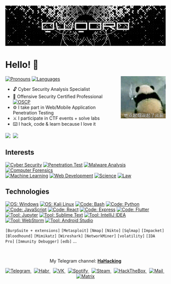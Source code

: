 [![QWQORO](images/gif.gif)](https://github.com/qwqoro)

# Hello! 👋
<img align="right" alt="🐼" width="28%" src="images/🐼.jpg" />

[![ Pronouns         ](https://img.shields.io/badge/[%20She%20/%20Her%20]-informational?style=flat-square&color=eeeeee)]()
[![ Languages        ](https://img.shields.io/badge/[%20RU%20|%20UA%20|%20EN%20]-informational?style=flat-square&color=eeeeee)]()
- 🔓 Cyber Security Analysis Specialist
- 🐉 Offensive Security Certified Professional [![ OSCP ](https://img.shields.io/badge/(%20OSCP%20)-informational?style=flat-square&color=eeeeee)]()
- ⚙️ I take part in Web/Mobile Application Penetration Testing
- ⚔️ I participate in CTF events + solve labs
- ⌨️ I hack, code & learn because I love it
<div align=left>
	<a href="https://drive.google.com/file/d/11koWi7U4apvZTPGWksTcJWcjainh_dvg/view?usp=sharing"><img src="https://img.shields.io/badge/CV%20[EN]-informational?style=for-the-badge&color=808080"/></a>&nbsp;
	<a href="https://drive.google.com/file/d/1xCvhCmYjtIoZbCNVd7YMR3AmlorW8VQG/view?usp=sharing"><img src="https://img.shields.io/badge/CV%20[RU]-informational?style=for-the-badge&color=808080"/></a>
</div>


## Interests
[![ Cyber Security     ](https://img.shields.io/badge/Cyber%20Security-informational?style=for-the-badge&color=424242)]()
[![ Penetration Test   ](https://img.shields.io/badge/Penetration%20Test-informational?style=for-the-badge&color=bebebe)]()
[![ Malware Analysis   ](https://img.shields.io/badge/Malware%20Analysis-informational?style=for-the-badge&color=bebebe)]()
[![ Computer Forensics ](https://img.shields.io/badge/Computer%20Forensics-informational?style=for-the-badge&color=bebebe)]()
<br>
[![ Machine Learning   ](https://img.shields.io/badge/Machine%20Learning-informational?style=for-the-badge&color=424242)]()
[![ Web Development    ](https://img.shields.io/badge/Web%20Development-informational?style=for-the-badge&color=424242)]()
[![ Science            ](https://img.shields.io/badge/Science-informational?style=for-the-badge&color=424242)]()
[![ Law                ](https://img.shields.io/badge/Law-informational?style=for-the-badge&color=424242)]()


## Technologies
[![ OS: Windows          ](https://img.shields.io/static/v1?style=for-the-badge&logoColor=white&labelColor=424242&color=bebebe&label=OS&message=Windows&logo=windows)]()
[![ OS: Kali Linux       ](https://img.shields.io/static/v1?style=for-the-badge&logoColor=white&labelColor=424242&color=bebebe&label=OS&message=Kali%20Linux&logo=kalilinux)]()
[![ Code: Bash           ](https://img.shields.io/static/v1?style=for-the-badge&logoColor=white&labelColor=424242&color=bebebe&label=Code&message=Bash&logo=gnubash)]()
[![ Code: Python         ](https://img.shields.io/static/v1?style=for-the-badge&logoColor=white&labelColor=424242&color=bebebe&label=Code&message=Python&logo=python)]()
[![ Code: JavaScript     ](https://img.shields.io/static/v1?style=for-the-badge&logoColor=white&labelColor=424242&color=bebebe&label=Code&message=JavaScript&logo=javascript)]()
[![ Code: React          ](https://img.shields.io/static/v1?style=for-the-badge&logoColor=white&labelColor=424242&color=bebebe&label=Code&message=React&logo=react)]()
[![ Code: Express        ](https://img.shields.io/static/v1?style=for-the-badge&logoColor=white&labelColor=424242&color=bebebe&label=Code&message=Express&logo=express)]()
[![ Code: Flutter        ](https://img.shields.io/static/v1?style=for-the-badge&logoColor=white&labelColor=424242&color=bebebe&label=Code&message=Flutter&logo=flutter)]()
[![ Tool: Jupyter        ](https://img.shields.io/static/v1?style=for-the-badge&logoColor=white&labelColor=424242&color=bebebe&label=Tools&message=Jupyter%20Notebook&logo=jupyter)]()
[![ Tool: Sublime Text   ](https://img.shields.io/static/v1?style=for-the-badge&logoColor=white&labelColor=424242&color=bebebe&label=Tools&message=Sublime%20Text&logo=sublimetext)]()
[![ Tool: IntelliJ IDEA  ](https://img.shields.io/static/v1?style=for-the-badge&logoColor=white&labelColor=424242&color=bebebe&label=Tools&message=IntelliJ%20IDEA&logo=intellijidea)]()
[![ Tool: WebStorm       ](https://img.shields.io/static/v1?style=for-the-badge&logoColor=white&labelColor=424242&color=bebebe&label=Tools&message=WebStorm&logo=webstorm)]()
[![ Tool: Android Studio ](https://img.shields.io/static/v1?style=for-the-badge&logoColor=white&labelColor=424242&color=bebebe&label=Tools&message=Android%20Studio&logo=androidstudio)]()
<br><p></p>

`[BurpSuite + extensions]` `[Metasploit]` `[Nmap]` `[Nikto]` `[Sqlmap]` `[Impacket]` `[Bloodhound]` `[Mimikatz]` `[Wireshark]` `[NetworkMiner]` `[volatility]` `[IDA Pro]` `[Immunity Debugger]` `[edb]` ...

<br>

<div align=center>
	<p>My Telegram channel: <b><a href="https://t.me/hahacking">HaHacking</a></b></p>
</div>
<div align=center>
	<a href="https://t.me/qwqoro">
		<img width=36 height=36 alt="Telegram" src="https://cdn.jsdelivr.net/npm/simple-icons@11.3.0/icons/telegram.svg"/>
	</a>&nbsp;
	<a href="https://habr.com/ru/users/qwqoro/">
		<img width=36 height=36 alt="Habr" src="https://cdn.jsdelivr.net/npm/simple-icons@11.3.0/icons/habr.svg"/>
	</a>&nbsp;
	<a href="https://vk.com/qwqoro">
		<img width=36 height=36 alt="VK" src="https://cdn.jsdelivr.net/npm/simple-icons@11.3.0/icons/vk.svg"/>
	</a>&nbsp;
	<a href="https://open.spotify.com/user/312b5tdw2ettpsksk2bkp4f7bsuu">
		<img width=36 height=36 alt="Spotify" src="https://cdn.jsdelivr.net/npm/simple-icons@11.3.0/icons/spotify.svg"/>
	</a>&nbsp;
	<a href="https://steamcommunity.com/id/qwqoro">
		<img width=36 height=36 alt="Steam" src="https://cdn.jsdelivr.net/npm/simple-icons@11.3.0/icons/steam.svg"/>
	</a>&nbsp;
	<a href="https://app.hackthebox.com/profile/230798">
		<img width=36 height=36 alt="HackTheBox" src="https://cdn.jsdelivr.net/npm/simple-icons@11.3.0/icons/hackthebox.svg"/>
	</a>&nbsp;
	<a href="mailto:qwqoro@ya.ru">
		<img width=36 height=36 alt="Mail" src="https://cdn.jsdelivr.net/npm/simple-icons@11.3.0/icons/gmail.svg"/>
	</a>&nbsp;
	<a href="https://matrix.to/#/@qwqoro:matrix.org">
		<img width=36 height=36 alt="Matrix" src="https://cdn.jsdelivr.net/npm/simple-icons@11.3.0/icons/matrix.svg"/>
	</a>
</div>
